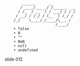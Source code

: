             ______      __
           / ____/___ _/ /______  __
          / /_  / __ `/ / ___/ / / /
         / __/ / /_/ / (__  ) /_/ /
        /_/    \__,_/_/____/\__, /
                           /____/
        • false
        • 0
        • ""
        • NaN
        • null
        • undefined















































































slide 012
